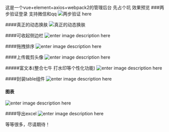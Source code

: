 这是一个vue+element+axios+webpack2的管理后台 先占个坑
效果预览
###两步验证登录 支持微信和qq
![两步验证 here](https://github.com/PanJiaChen/vue-element-admin/blob/master/gifs/2login.gif)

####真正的动态换肤
![真正的动态换肤](https://github.com/PanJiaChen/vue-element-admin/blob/master/gifs/theme.gif)

####可收起侧边栏
![enter image description here](https://github.com/PanJiaChen/vue-element-admin/blob/master/gifs/leftmenu.gif)

####拖拽排序
![enter image description here](https://github.com/PanJiaChen/vue-element-admin/blob/master/gifs/order.gif)

####上传裁剪头像
![enter image description here](https://github.com/PanJiaChen/vue-element-admin/blob/master/gifs/uploadAvatar.gif)

#####富文本(整合七牛 打水印等个性化功能)
![enter image description here](https://github.com/PanJiaChen/vue-element-admin/blob/master/gifs/editor.gif)

####封装table组件
![enter image description here](https://github.com/PanJiaChen/vue-element-admin/blob/master/gifs/table.gif)

#### 图表
![enter image description here](https://github.com/PanJiaChen/vue-element-admin/blob/master/gifs/echarts.gif)

####导出excel
![enter image description here](https://github.com/PanJiaChen/vue-element-admin/blob/master/gifs/excel.png)

等等很多，尽请期待！
